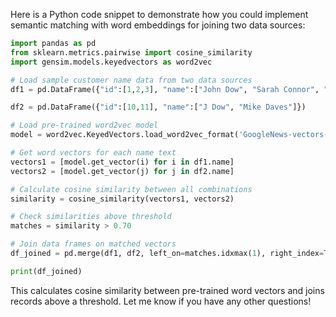 Here is a Python code snippet to demonstrate how you could implement semantic matching with word embeddings for joining two data sources:

```python
import pandas as pd
from sklearn.metrics.pairwise import cosine_similarity
import gensim.models.keyedvectors as word2vec

# Load sample customer name data from two data sources   
df1 = pd.DataFrame({"id":[1,2,3], "name":["John Dow", "Sarah Connor", "MikeDavis"]}) 

df2 = pd.DataFrame({"id":[10,11], "name":["J Dow", "Mike Daves"]})

# Load pre-trained word2vec model 
model = word2vec.KeyedVectors.load_word2vec_format('GoogleNews-vectors-negative300.bin', binary=True)  

# Get word vectors for each name text
vectors1 = [model.get_vector(i) for i in df1.name]  
vectors2 = [model.get_vector(j) for j in df2.name]

# Calculate cosine similarity between all combinations
similarity = cosine_similarity(vectors1, vectors2)

# Check similarities above threshold 
matches = similarity > 0.70  

# Join data frames on matched vectors
df_joined = pd.merge(df1, df2, left_on=matches.idxmax(1), right_index=True)

print(df_joined)
```

This calculates cosine similarity between pre-trained word vectors and joins records above a threshold. Let me know if you have any other questions!
